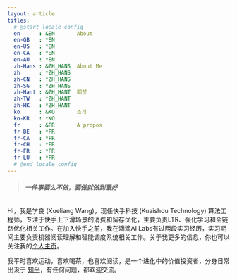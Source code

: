 ```yaml
---
layout: article
titles:
  # @start locale config
  en      : &EN       About
  en-GB   : *EN
  en-US   : *EN
  en-CA   : *EN
  en-AU   : *EN
  zh-Hans : &ZH_HANS  About Me
  zh      : *ZH_HANS
  zh-CN   : *ZH_HANS
  zh-SG   : *ZH_HANS
  zh-Hant : &ZH_HANT  關於
  zh-TW   : *ZH_HANT
  zh-HK   : *ZH_HANT
  ko      : &KO       소개
  ko-KR   : *KO
  fr      : &FR       À propos
  fr-BE   : *FR
  fr-CA   : *FR
  fr-CH   : *FR
  fr-FR   : *FR
  fr-LU   : *FR
  # @end locale config
---
```


> ###### **一件事要么不做，要做就做到最好**

Hi，我是学良 (Xueliang Wang)，现任快手科技 (Kuaishou Technology) 算法工程师，专注于快手上下滑场景的消费和留存优化，主要负责LTR、强化学习和全链路优化相关工作。在加入快手之前，我在滴滴AI Labs有过两段实习经历，实习期间主要负责机器阅读理解和智能调度系统相关工作。关于我更多的信息，你也可以关注我的[个人主页](http://home.ustc.edu.cn/~xlwang95/)。

我平时喜欢运动，喜欢喝茶，也喜欢阅读，是一个进化中的价值投资者，分身日常出没于 [知乎](https://www.zhihu.com/people/mo-mo-55-8-59)，有任何问题，都欢迎交流。

















